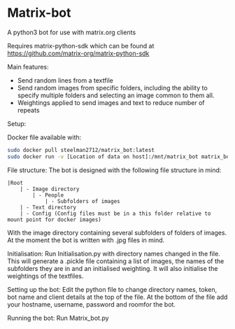 # Matrix-bot
A python3 bot for use with matrix.org clients

Requires matrix-python-sdk which can be found at https://github.com/matrix-org/matrix-python-sdk



Main features:

- Send random lines from a textfile
- Send random images from specific folders, including the ability to specify multiple folders and selecting an image common to them all.
- Weightings applied to send images and text to reduce number of repeats




Setup:

Docker file available with:
```bash
sudo docker pull steelman2712/matrix_bot:latest
sudo docker run -v [Location of data on host]:/mnt/matrix_bot matrix_bot
```

File structure:
The bot is designed with the following file structure in mind:

    |Root
        | - Image directory 
            | - People 
                | - Subfolders of images 
        | - Text directory
        | - Config (Config files must be in a this folder relative to mount point for docker images)


With the image directory containing several subfolders of folders of images. At the moment the bot is written with .jpg files in mind.

Initialisation:
Run Initialisation.py with directory names changed in the file. This will generate a .pickle file containing a list of images, the names of the subfolders they are in and an initialised weighting. It will also initialise the weightings of the textfiles.

Setting up the bot:
Edit the python file to change directory names, token, bot name and client details at the top of the file.
At the bottom of the file add your hostname, username, password and roomfor the bot.

Running the bot:
Run Matrix_bot.py

